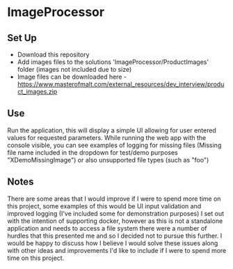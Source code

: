 # ImageProcessor

## Set Up
* Download this repository
* Add images files to the solutions 'ImageProcessor/ProductImages' folder (images not included due to size)
* Image files can be downloaded here - https://www.masterofmalt.com/external_resources/dev_interview/product_images.zip


## Use
Run the application, this will display a simple UI allowing for user entered values for requested parameters.
While running the web app with the console visible, you can see examples of logging for missing files (Missing file name included in the dropdown for test/demo purposes "XDemoMissingImage") or also unsupported file types (such as "foo")

## Notes
There are some areas that I would improve if I were to spend more time on this project, some examples of this would be UI input validation and improved logging (I've included some for demonstration purposes)
I set out with the intention of supporting docker, however as this is not a standalone application and needs to access a file system there were a number of hurdles that this presented me and so I decided not to pursue this further. I would be happy to discuss how I believe I would solve these issues along with other ideas and improvements I'd like to include if I were to spend more time on this project.
